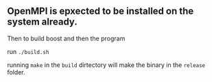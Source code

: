 
## OpenMPI is epxected to be installed on the system already.

Then to build boost and then the program

run `./build.sh`

running `make` in the `build` dirtectory will make the binary in the `release`
folder.
